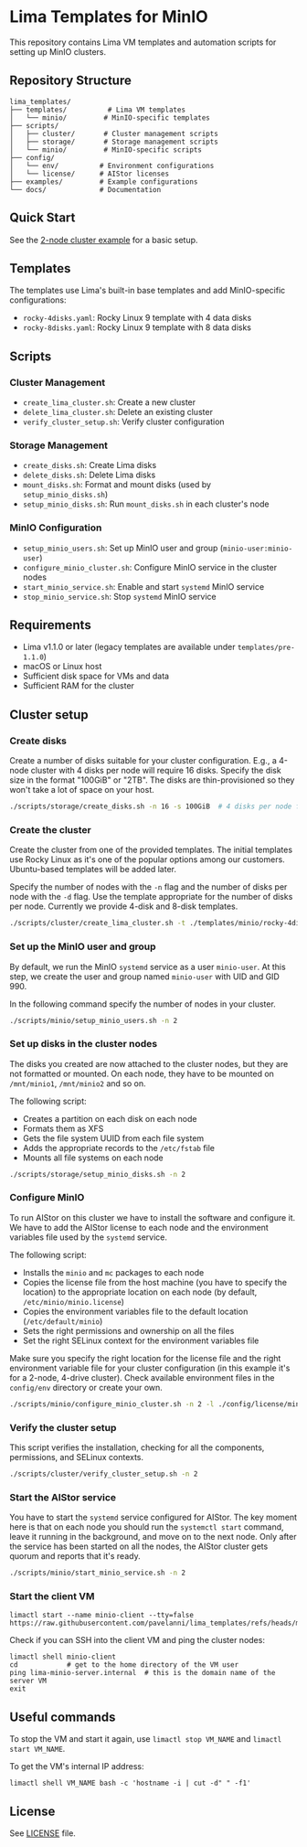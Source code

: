 # Lima Templates for MinIO

This repository contains Lima VM templates and automation scripts for setting up MinIO clusters.

## Repository Structure

```none
lima_templates/
├── templates/          # Lima VM templates
│   └── minio/         # MinIO-specific templates
├── scripts/
│   ├── cluster/       # Cluster management scripts
│   ├── storage/       # Storage management scripts
│   └── minio/         # MinIO-specific scripts
├── config/
│   └── env/          # Environment configurations
│   └── license/      # AIStor licenses
├── examples/         # Example configurations
└── docs/             # Documentation
```

## Quick Start

See the [2-node cluster example](examples/2node-cluster/README.md) for a basic setup.

## Templates

The templates use Lima's built-in base templates and add MinIO-specific configurations:

- `rocky-4disks.yaml`: Rocky Linux 9 template with 4 data disks
- `rocky-8disks.yaml`: Rocky Linux 9 template with 8 data disks

## Scripts

### Cluster Management

- `create_lima_cluster.sh`: Create a new cluster
- `delete_lima_cluster.sh`: Delete an existing cluster
- `verify_cluster_setup.sh`: Verify cluster configuration

### Storage Management

- `create_disks.sh`: Create Lima disks
- `delete_disks.sh`: Delete Lima disks
- `mount_disks.sh`: Format and mount disks (used by `setup_minio_disks.sh`)
- `setup_minio_disks.sh`: Run `mount_disks.sh` in each cluster's node

### MinIO Configuration

- `setup_minio_users.sh`: Set up MinIO user and group (`minio-user:minio-user`)
- `configure_minio_cluster.sh`: Configure MinIO service in the cluster nodes
- `start_minio_service.sh`: Enable and start `systemd` MinIO service
- `stop_minio_service.sh`: Stop `systemd` MinIO service

## Requirements

- Lima v1.1.0 or later (legacy templates are available under `templates/pre-1.1.0`)
- macOS or Linux host
- Sufficient disk space for VMs and data
- Sufficient RAM for the cluster

## Cluster setup

### Create disks

Create a number of disks suitable for your cluster configuration.
E.g., a 4-node cluster with 4 disks per node will require 16 disks.
Specify the disk size in the format "100GiB" or "2TB".
The disks are thin-provisioned so they won't take a lot of space on your host.

```bash
./scripts/storage/create_disks.sh -n 16 -s 100GiB  # 4 disks per node for 4 nodes
```

### Create the cluster

Create the cluster from one of the provided templates.
The initial templates use Rocky Linux as it's one of the popular options among our customers.
Ubuntu-based templates will be added later.

Specify the number of nodes with the `-n` flag and the number of disks per node with the `-d` flag.
Use the template appropriate for the number of disks per node.
Currently we provide 4-disk and 8-disk templates.

```bash
./scripts/cluster/create_lima_cluster.sh -t ./templates/minio/rocky-4disks.yaml -n 2 -d 4
```

### Set up the MinIO user and group

By default, we run the MinIO `systemd` service as a user `minio-user`.
At this step, we create the user and group named `minio-user` with UID and GID 990.

In the following command specify the number of nodes in your cluster.

```bash
./scripts/minio/setup_minio_users.sh -n 2
```

### Set up disks in the cluster nodes

The disks you created are now attached to the cluster nodes, but they are not formatted or mounted.
On each node, they have to be mounted on `/mnt/minio1`, `/mnt/minio2` and so on.

The following script:

- Creates a partition on each disk on each node
- Formats them as XFS
- Gets the file system UUID from each file system
- Adds the appropriate records to the `/etc/fstab` file
- Mounts all file systems on each node

```bash
./scripts/storage/setup_minio_disks.sh -n 2
```

### Configure MinIO

To run AIStor on this cluster we have to install the software and configure it.
We have to add the AIStor license to each node and the environment variables file used by the `systemd` service.

The following script:

- Installs the `minio` and `mc` packages to each node
- Copies the license file from the host machine (you have to specify the location) to the appropriate location on each node (by default, `/etc/minio/minio.license`)
- Copies the environment variables file to the default location (`/etc/default/minio`)
- Sets the right permissions and ownership on all the files
- Set the right SELinux context for the environment variables file

Make sure you specify the right location for the license file and the right environment variable file for your cluster configuration (in this example it's for a 2-node, 4-drive cluster).
Check available environment files in the `config/env` directory or create your own.

```bash
./scripts/minio/configure_minio_cluster.sh -n 2 -l ./config/license/minio.license -e ./config/env/aistor_env_4disks_2nodes
```

### Verify the cluster setup

This script verifies the installation, checking for all the components, permissions, and SELinux contexts.

```bash
./scripts/cluster/verify_cluster_setup.sh -n 2
```

### Start the AIStor service

You have to start the `systemd` service configured for AIStor.
The key moment here is that on each node you should run the `systemctl start` command,
leave it running in the background, and move on to the next node.
Only after the service has been started on all the nodes, the AIStor cluster gets quorum and reports that it's ready.

```bash
./scripts/minio/start_minio_service.sh -n 2
```

### Start the client VM

```shell
limactl start --name minio-client --tty=false https://raw.githubusercontent.com/pavelanni/lima_templates/refs/heads/main/minio_ubuntu_client.yaml
```

Check if you can SSH into the client VM and ping the cluster nodes:

```shell
limactl shell minio-client
cd            # get to the home directory of the VM user
ping lima-minio-server.internal  # this is the domain name of the server VM
exit
```

## Useful commands

To stop the VM and start it again, use `limactl stop VM_NAME` and `limactl start VM_NAME`.

To get the VM's internal IP address:

```shell
limactl shell VM_NAME bash -c 'hostname -i | cut -d" " -f1'
```

## License

See [LICENSE](LICENSE) file.
